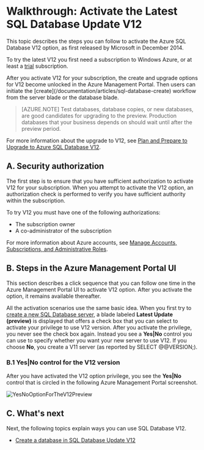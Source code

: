 <properties
	pageTitle="Walkthrough: Activate the latest SQL Database Update V12"
	description="Describes the steps for trying the V12 version of Azure SQL Database, by using the new Windows Azure Management Portal UI."
	services="sql-database"
	documentationCenter=""
	authors="MightyPen"
	manager="jeffreyg"
	editor=""/>


<tags	ms.service="sql-database"
	ms.date="04/28/2015"
	wacn.date=""/>


# Walkthrough: Activate the Latest SQL Database Update V12

This topic describes the steps you can follow to activate the Azure SQL Database V12 option, as first released by Microsoft in December 2014.

To try the latest V12 you first need a subscription to Windows Azure, or at least a [trial](/pricing/1rmb-trial/) subscription.

<!--You can activate V12 by using the Windows Azure Management Portal at [https://manage.windowsazure.cn](https://manage.windowsazure.cn), instead of the [Windows Azure Management Portal](http://manage.windowsazure.cn/).--> After you activate V12 for your subscription, the create and upgrade options for V12 become unlocked in the Azure Management Portal. Then users can initiate the [create](/documentation/articles/sql-database-create) workflow from the server blade or the database blade.

> [AZURE.NOTE]
> Test databases, database copies, or new databases, are good candidates for upgrading to the preview. Production databases that your business depends on should wait until after the preview period.

For more information about the upgrade to V12, see [Plan and Prepare to Upgrade to Azure SQL Database V12](/documentation/articles/sql-database-v12-plan-prepare-upgrade).


## A. Security authorization

The first step is to ensure that you have sufficient authorization to activate V12 for your subscription. When you attempt to activate the V12 option, an authorization check is performed to verify you have sufficient authority within the subscription.

 To try V12 you must have one of the following authorizations:

- The subscription owner
- A co-administrator of the subscription

For more information about Azure accounts, see [Manage Accounts, Subscriptions, and Administrative Roles](https://msdn.microsoft.com/zh-CN/library/hh531793.aspx).

## B. Steps in the Azure Management Portal UI

This section describes a click sequence that you can follow one time in the Azure Management Portal UI to activate V12 option. After you activate the option, it remains available thereafter.

All the activation scenarios use the same basic idea. When you first try to [create a new SQL Database server](/documentation/articles/sql-database-create), a blade labeled **Latest Update (preview)** is displayed that offers a check box that you can select to activate your privilege to use V12 version. After you activate the privilege, you never see the check box again. Instead you see a **Yes|No** control you can use to specify whether you want your new server to use V12. If you choose **No**, you create a V11 server (as reported by SELECT @@VERSION;).

### B.1 Yes|No control for the V12 version

After you have activated the V12 option privilege, you see the **Yes|No** control that is circled in the following Azure Management Portal screenshot.

![YesNoOptionForTheV12Preview][Image1]


## C. What's next

Next, the following topics explain ways you can use SQL Database V12.

- [Create a database in SQL Database Update V12](/documentation/articles/sql-database-create)


<!-- References, Images. -->
[Image1]: ./media/sql-database-v12-sign-up/V12Preview-YesNo-Option-New-SQLDatabase-Server-Newserver-Screenshot-e23.png

 